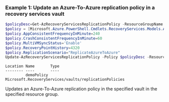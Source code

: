 ### Example 1: Update an Azure-To-Azure replication policy in a recovery services vault
```powershell
$policyDesc=Get-AzRecoveryServicesReplicationPolicy -ResourceGroupName "a2arecoveryrg" -ResourceName "a2arecoveryvault" -PolicyName "demoPolicy"
$policy = [Microsoft.Azure.PowerShell.Cmdlets.RecoveryServices.Models.Api20230201.A2APolicyCreationInput]::new()
$policy.AppConsistentFrequencyInMinute=240
$policy.CrashConsistentFrequencyInMinute=60
$policy.MultiVMSyncStatus='Enable'
$policy.RecoveryPointHistory=4320
$policy.ReplicationScenario="ReplicateAzureToAzure"
Update-AzRecoveryServicesReplicationPolicy -Policy $policyDesc -ResourceGroupName "a2arecoveryrg" -ResourceName "a2arecoveryvault" -ReplicationProviderSetting $policy
```

```output
Location Name       Type
-------- ----       ----
         demoPolicy Microsoft.RecoveryServices/vaults/replicationPolicies
```

Updates an Azure-To-Azure replication policy in the specified vault in the specified resource group.

